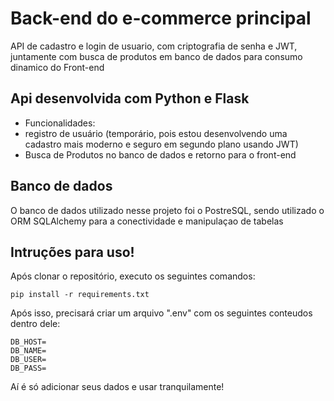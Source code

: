 # Back-end do e-commerce principal

API de cadastro e login de usuario, com criptografia de senha e JWT, juntamente com busca de produtos em banco de dados para consumo dinamico do Front-end

## Api desenvolvida com Python e Flask

- Funcionalidades:
- registro de usuário (temporário, pois estou desenvolvendo uma cadastro mais moderno e seguro em segundo plano usando JWT)
- Busca de Produtos no banco de dados e retorno para o front-end

## Banco de dados
O banco de dados utilizado nesse projeto foi o PostreSQL, sendo utilizado o ORM SQLAlchemy para a conectividade e manipulaçao de tabelas

## Intruções para uso!

Após clonar o repositório, executo os seguintes comandos:
``` 
pip install -r requirements.txt
```
Após isso, precisará criar um arquivo ".env" com os seguintes conteudos dentro dele:
```
DB_HOST=
DB_NAME=
DB_USER=
DB_PASS=
```
Aí é só adicionar seus dados e usar tranquilamente!